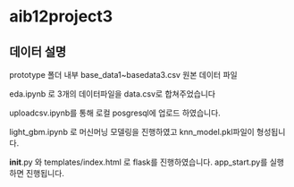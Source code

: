 # aib12project3


## 데이터 설명

prototype 폴더 내부
base_data1~basedata3.csv 원본 데이터 파일

eda.ipynb 로 3개의 데이터파일을 data.csv로 합쳐주었습니다

uploadcsv.ipynb를 통해 로컬 posgresql에 업로드 하였습니다.

light_gbm.ipynb 로 머신머닝 모델링을 진행하였고 knn_model.pkl파일이 형성됩니다.

__init__.py 와 templates/index.html 로 flask를 진행하였습니다. app_start.py를 실행하면 진행됩니다.

